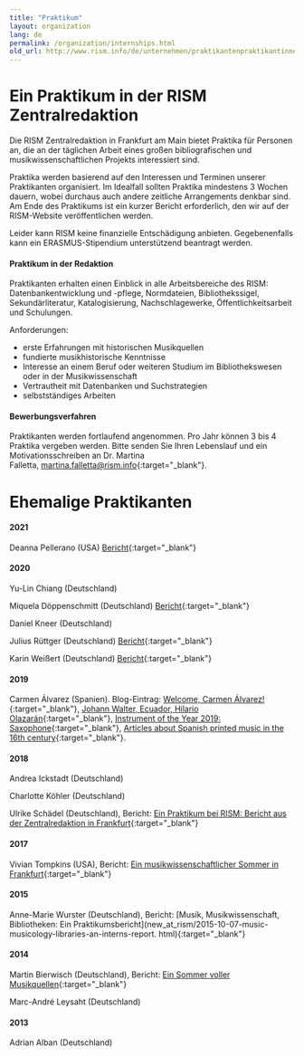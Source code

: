 ```yaml
---
title: "Praktikum"
layout: organization
lang: de
permalink: /organization/internships.html
old_url: http://www.rism.info/de/unternehmen/praktikantenpraktikantinnen.html
---
```


# Ein Praktikum in der RISM Zentralredaktion

Die RISM Zentralredaktion in Frankfurt am Main bietet Praktika für Personen an, die an der täglichen Arbeit eines großen bibliografischen und musikwissenschaftlichen Projekts interessiert sind.

Praktika werden basierend auf den Interessen und Terminen unserer Praktikanten organisiert. Im Idealfall sollten Praktika mindestens 3 Wochen dauern, wobei durchaus auch andere zeitliche Arrangements denkbar sind. Am Ende des Praktikums ist ein kurzer Bericht erforderlich, den wir auf der RISM-Website veröffentlichen werden.

Leider kann RISM keine finanzielle Entschädigung anbieten. Gegebenenfalls kann ein ERASMUS-Stipendium unterstützend beantragt werden.

#### Praktikum in der Redaktion

Praktikanten erhalten einen Einblick in alle Arbeitsbereiche des RISM: Datenbankentwicklung und -pflege, Normdateien, Bibliothekssigel, Sekundärliteratur, Katalogisierung, Nachschlagewerke, Öffentlichkeitsarbeit und Schulungen.

Anforderungen:

* erste Erfahrungen mit historischen Musikquellen
* fundierte musikhistorische Kenntnisse
* Interesse an einem Beruf oder weiteren Studium im Bibliothekswesen oder in der Musikwissenschaft
* Vertrautheit mit Datenbanken und Suchstrategien
* selbstständiges Arbeiten

#### Bewerbungsverfahren

Praktikanten werden fortlaufend angenommen. Pro Jahr können 3 bis 4 Praktika vergeben werden. Bitte senden Sie Ihren Lebenslauf und ein Motivationsschreiben an Dr. Martina Falletta, [martina.falletta@rism.info](http://martina.falletta@rism.info){:target="_blank"}.

# Ehemalige Praktikanten

#### 2021

Deanna Pellerano (USA) [Bericht](/new_at_rism/2021-05-25-my-rism-internship-a-new-cataloging-experience.html){:target="_blank"}

#### 2020

Yu-Lin Chiang (Deutschland)

Miquela Döppenschmitt (Deutschland) [Bericht](/new_at_rism/2020/12/03/my-internship-at-rism.html){:target="_blank"}

Daniel Kneer (Deutschland)

Julius Rüttger (Deutschland) [Bericht](/new_at_rism/2021/02/08/internship-despite-corona.html){:target="_blank"}

Karin Weißert (Deutschland) [Bericht](/new_at_rism/2020/03/26/karin-weißert-internship-report.html){:target="_blank"}

#### 2019

Carmen Álvarez (Spanien). Blog-Eintrag: [Welcome, Carmen Álvarez!](/new_at_rism/2019/09/19/welcome-carmen-álvarez.html){:target="_blank"}, [Johann Walter, Ecuador, Hilario Olazarán](/new_publications/2019/10/28/johann-walter-ecuador-hilario-olazarán.html){:target="_blank"}, [Instrument of the Year 2019: Saxophone](/in_the_news/2019/11/11/instrument-of-the-year-2019-saxophone.html){:target="_blank"}, [Articles about Spanish printed music in the 16th century](/new_publications/2020/02/04/articles-about-spanish-printed-music-in-the-16th.html){:target="_blank"}.

#### 2018

Andrea Ickstadt (Deutschland)

Charlotte Köhler (Deutschland)

Ulrike Schädel (Deutschland), Bericht: [Ein Praktikum bei RISM: Bericht aus der Zentralredaktion in Frankfurt](/new_at_rism/2018/06/21/a-rism-internship-report-from-the-central-office.html){:target="_blank"}

#### 2017

Vivian Tompkins (USA), Bericht: [Ein musikwissenschaftlicher Sommer in Frankfurt](/new_at_rism/2017-07-17-a-musicological-summer-in-frankfurt.html){:target="_blank"}

#### 2015

Anne-Marie Wurster (Deutschland), Bericht: [Musik, Musikwissenschaft, Bibliotheken: Ein Praktikumsbericht](new_at_rism/2015-10-07-music-musicology-libraries-an-interns-report. html){:target="_blank"}

#### 2014

Martin Bierwisch (Deutschland), Bericht: [Ein Sommer voller Musikquellen](/new_at_rism/2014/12/04/a-summer-of-musical-sources.html){:target="_blank"}

Marc-André Leysaht (Deutschland)

#### 2013

Adrian Alban (Deutschland)
